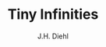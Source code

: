 ---
tag: 📚Book
title: "Tiny Infinities"
author: [J.H. Diehl]
category: [Juvenile Fiction]
isbn: 1452163391 9781452163390
cover: http://books.google.com/books/content?id=FGZMDwAAQBAJ&printsec=frontcover&img=1&zoom=1&edge=curl&source=gbs_api
status: unread
Location: Physical
alias: Template
---
